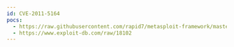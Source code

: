 ```yaml
---
id: CVE-2011-5164
pocs:
  - https://raw.githubusercontent.com/rapid7/metasploit-framework/master/modules/exploits/windows/ftp/absolute_ftp_list_bof.rb
  - https://www.exploit-db.com/raw/18102
---
```

